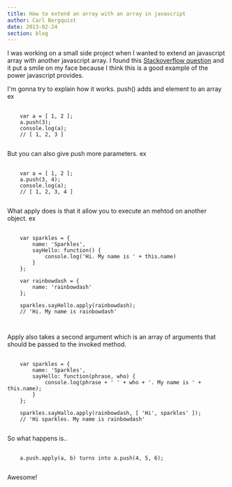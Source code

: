 ```yaml
---
title: How to extend an array with an array in javascript
author: Carl Bergquist
date: 2013-02-24
section: blog
---
```


I was working on a small side project when I wanted to extend an javascript array with another javascript array. I found this <a href="http://stackoverflow.com/a/1374131/79941">Stackoverflow question</a> and it put a smile on my face because I think this is a good example of the power javascript provides.

I'm gonna try to explain how it works.
push() adds and element to an array ex

<pre>
	<code class="javascript">
    var a = [ 1, 2 ];
    a.push(3);
    console.log(a);
    // [ 1, 2, 3 ]
	</code>
</pre>

But you can also give push more parameters. ex

<pre>
    <code class="javascript">
    var a = [ 1, 2 ];
    a.push(3, 4);
    console.log(a);
    // [ 1, 2, 3, 4 ]
    </code>
</pre>

What apply does is that it allow you to execute an mehtod on another object. ex

<pre>
    <code class="javascript">
    var sparkles = {
        name: 'Sparkles',
        sayHello: function() {
            console.log('Hi. My name is ' + this.name)
        }
    };

    var rainbowdash = {
        name: 'rainbowdash'
    };

    sparkles.sayHello.apply(rainbowdash);
    // 'Hi. My name is rainbowdash'

    </code>
</pre>

Apply also takes a second argument which is an array of arguments that
should be passed to the invoked method.

<pre>
    <code class="javascript">
    var sparkles = {
        name: 'Sparkles',
        sayHello: function(phrase, who) {
            console.log(phrase + ' ' + who + '. My name is ' + this.name);
        }
    };

    sparkles.sayHallo.apply(rainbowdash, [ 'Hi', sparkles' ]);
    // 'Hi sparkles. My name is rainbowdash'
    </code>
</pre>

So what happens is..
<pre>
    <code class="javascript">
    a.push.apply(a, b) turns into a.push(4, 5, 6);
    </code>
</pre>

Awesome!